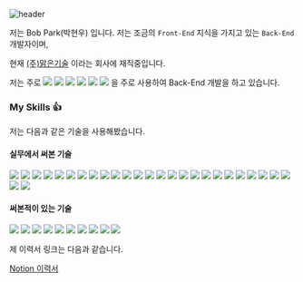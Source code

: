 ![header](https://capsule-render.vercel.app/api?type=cylinder&color=auto&text=Now%20Use%20Me!!!&fontAlignY=45&fontSize=40&height=150&animation=blinking&desc=I'm%20Good%20Back-End%20Developer&descAlignY=70)

저는 Bob Park(박현우) 입니다. 저는 조금의 `Front-End` 지식을 가지고 있는 `Back-End` 개발자이며,

현재 [(주)맑은기술](http://www.malgn.com) 이라는 회사에 재직중입니다.

저는 주로 <img src="https://img.shields.io/badge/-Java-blue"> <img src="https://img.shields.io/badge/-ORM-blue"> <img src="https://img.shields.io/badge/-JPA-blue"> <img src="https://img.shields.io/badge/-QueryDSL-blue"> <img src="https://img.shields.io/badge/-Sring Boot-brightgreen?style=flat&logo=spring boot"> <img src="https://img.shields.io/badge/-Docker-blue?style=flat&logo=docker"> 을 주로 사용하여 Back-End 개발을 하고 있습니다.

### My Skills :thumbsup:

저는 다음과 같은 기술을 사용해봤습니다.

#### 실무에서 써본 기술

<img src="https://img.shields.io/badge/-Java-blue"> <img src="https://img.shields.io/badge/-Junit5-blue?style=flat&logo=junit5"> <img src="https://img.shields.io/badge/-JPA-blue"> <img src="https://img.shields.io/badge/-ORM-blue"> <img src="https://img.shields.io/badge/-QueryDSL-blue"> <img src="https://img.shields.io/badge/-Hibernate-blue">
<img src="https://img.shields.io/badge/-Spring Framework-brightgreen?style=flat&logo=spring"> <img src="https://img.shields.io/badge/-Spring Boot-brightgreen?style=flat&logo=spring boot"> <img src="https://img.shields.io/badge/-Spring Security-brightgreen?style=flat&logo=spring security"> <img src="https://img.shields.io/badge/-Spring Cloud-brightgreen"> <img src="https://img.shields.io/badge/-Spring Cloud Gateway-brightgreen">
<img src="https://img.shields.io/badge/-Oracle-brightgreen?style=flat&logo=oracle"> <img src="https://img.shields.io/badge/-PostgreSQL-brightgreen?style=flat&logo=postgresql"> <img src="https://img.shields.io/badge/-Maria-brightgreen?style=flat&logo=mariadb"> <img src="https://img.shields.io/badge/-MySql-brightgreen?style=flat&logo=mysql">
<img src="https://img.shields.io/badge/-Apache Kafka-brightgreen?style=flat&logo=apache">
<img src="https://img.shields.io/badge/-Insomnia-brightgreen?style=flat&logo=indomnia">
<img src="https://img.shields.io/badge/-HTML-brightgreen?style=flat&logo=html"> <img src="https://img.shields.io/badge/-CSS-brightgreen?style=flat&logo=css"> <img src="https://img.shields.io/badge/-JavaScript-brightgreen?style=flat&logo=javascript"> <img src="https://img.shields.io/badge/-TypeScript-brightgreen?style=flat&logo=typescript"> <img src="https://img.shields.io/badge/-React-brightgreen?style=flat&logo=react"> <img src="https://img.shields.io/badge/-Redux-brightgreen?style=flat&logo=redux"> <img src="https://img.shields.io/badge/-MobX-brightgreen?style=flat&logo=mobx">
<img src="https://img.shields.io/badge/-Elasticsearch-blueviolet?style=flat&logo=elasticsearch">
<img src="https://img.shields.io/badge/-Docker-brightgreen?style=flat&logo=docker"> <img src="https://img.shields.io/badge/-Docker Compose-brightgreen?style=flat&logo=docker">

#### 써본적이 있는 기술

<img src="https://img.shields.io/badge/-Spring Cloud MSA-brightgreen?style=flat&logo=spring"> <img src="https://img.shields.io/badge/-RabbitMQ-brightgreen?style=flat&logo=rabbitmq"> <img src="https://img.shields.io/badge/-Redis-brightgreen?style=flat&logo=redis"> <img src="https://img.shields.io/badge/-MongoDB-brightgreen?style=flat&logo=mongodb"> <img src="https://img.shields.io/badge/-ELK-brightgreen?style=flat&logo=elastic">
<img src="https://img.shields.io/badge/-NextJS-brightgreen?style=flat&logo=next.js">
<img src="https://img.shields.io/badge/-CI/CD-brightgreen"> <img src="https://img.shields.io/badge/-Jenkins-brightgreen?style=flat&logo=jenkins">
<img src="https://img.shields.io/badge/-Kubernetes-brightgreen?style=flat&logo=kubernetes"> <img src="https://img.shields.io/badge/-Google Cloud Platform-brightgreen?style=flat&logo=google cloud">

제 이력서 링크는 다음과 같습니다.

[Notion 이력서](https://decisive-cairnsmore-7fa.notion.site/Bob-Park-b7bbf7d9a7e446bf9bfe0d503f1b8769)
